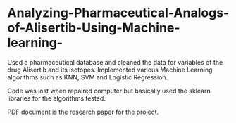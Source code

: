 # Analyzing-Pharmaceutical-Analogs-of-Alisertib-Using-Machine-learning-

Used a pharmaceutical database and cleaned the data for variables of the drug Alisertib and its isotopes.
Implemented various Machine Learning algorithms such as KNN, SVM and Logistic Regression.

Code was lost when repaired computer but basically used the sklearn libraries for the algorithms tested. 

PDF document is the research paper for the project. 
